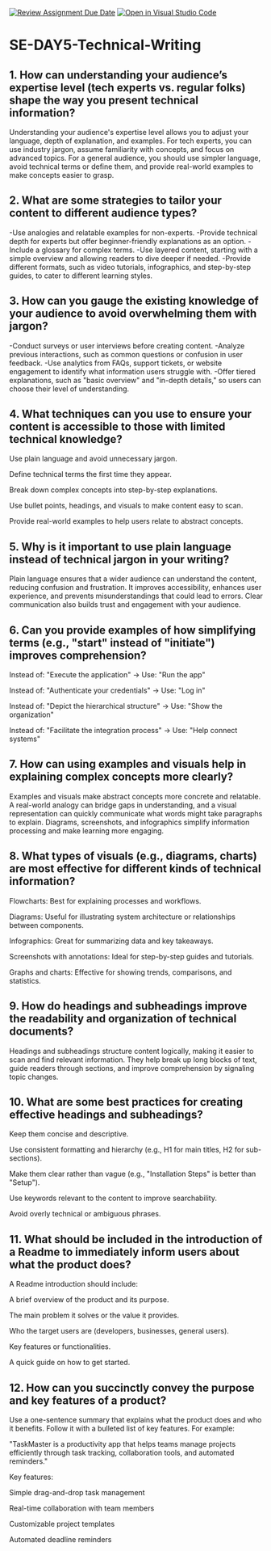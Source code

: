 [![Review Assignment Due Date](https://classroom.github.com/assets/deadline-readme-button-22041afd0340ce965d47ae6ef1cefeee28c7c493a6346c4f15d667ab976d596c.svg)](https://classroom.github.com/a/zsAR-pyY)
[![Open in Visual Studio Code](https://classroom.github.com/assets/open-in-vscode-2e0aaae1b6195c2367325f4f02e2d04e9abb55f0b24a779b69b11b9e10269abc.svg)](https://classroom.github.com/online_ide?assignment_repo_id=18965213&assignment_repo_type=AssignmentRepo)
# SE-DAY5-Technical-Writing
## 1. How can understanding your audience’s expertise level (tech experts vs. regular folks) shape the way you present technical information?
Understanding your audience's expertise level allows you to adjust your language, depth of explanation, and examples. For tech experts, you can use industry jargon, assume familiarity with concepts, and focus on advanced topics. For a general audience, you should use simpler language, avoid technical terms or define them, and provide real-world examples to make concepts easier to grasp.

## 2. What are some strategies to tailor your content to different audience types?
-Use analogies and relatable examples for non-experts.
-Provide technical depth for experts but offer beginner-friendly explanations as an option.
-Include a glossary for complex terms.
-Use layered content, starting with a simple overview and allowing readers to dive deeper if needed.
-Provide different formats, such as video tutorials, infographics, and step-by-step guides, to cater to different learning styles.

## 3. How can you gauge the existing knowledge of your audience to avoid overwhelming them with jargon?
-Conduct surveys or user interviews before creating content.
-Analyze previous interactions, such as common questions or confusion in user feedback.
-Use analytics from FAQs, support tickets, or website engagement to identify what information users struggle with.
-Offer tiered explanations, such as "basic overview" and "in-depth details," so users can choose their level of understanding.

## 4. What techniques can you use to ensure your content is accessible to those with limited technical knowledge?
Use plain language and avoid unnecessary jargon.

Define technical terms the first time they appear.

Break down complex concepts into step-by-step explanations.

Use bullet points, headings, and visuals to make content easy to scan.

Provide real-world examples to help users relate to abstract concepts.

## 5. Why is it important to use plain language instead of technical jargon in your writing?
Plain language ensures that a wider audience can understand the content, reducing confusion and frustration. It improves accessibility, enhances user experience, and prevents misunderstandings that could lead to errors. Clear communication also builds trust and engagement with your audience.

## 6. Can you provide examples of how simplifying terms (e.g., "start" instead of "initiate") improves comprehension?
Instead of: "Execute the application" → Use: "Run the app"

Instead of: "Authenticate your credentials" → Use: "Log in"

Instead of: "Depict the hierarchical structure" → Use: "Show the organization"

Instead of: "Facilitate the integration process" → Use: "Help connect systems"

## 7. How can using examples and visuals help in explaining complex concepts more clearly?
Examples and visuals make abstract concepts more concrete and relatable. A real-world analogy can bridge gaps in understanding, and a visual representation can quickly communicate what words might take paragraphs to explain. Diagrams, screenshots, and infographics simplify information processing and make learning more engaging.

## 8. What types of visuals (e.g., diagrams, charts) are most effective for different kinds of technical information?
Flowcharts: Best for explaining processes and workflows.

Diagrams: Useful for illustrating system architecture or relationships between components.

Infographics: Great for summarizing data and key takeaways.

Screenshots with annotations: Ideal for step-by-step guides and tutorials.

Graphs and charts: Effective for showing trends, comparisons, and statistics.

## 9. How do headings and subheadings improve the readability and organization of technical documents?
Headings and subheadings structure content logically, making it easier to scan and find relevant information. They help break up long blocks of text, guide readers through sections, and improve comprehension by signaling topic changes.

## 10. What are some best practices for creating effective headings and subheadings?
Keep them concise and descriptive.

Use consistent formatting and hierarchy (e.g., H1 for main titles, H2 for sub-sections).

Make them clear rather than vague (e.g., "Installation Steps" is better than "Setup").

Use keywords relevant to the content to improve searchability.

Avoid overly technical or ambiguous phrases.

## 11. What should be included in the introduction of a Readme to immediately inform users about what the product does?
A Readme introduction should include:

A brief overview of the product and its purpose.

The main problem it solves or the value it provides.

Who the target users are (developers, businesses, general users).

Key features or functionalities.

A quick guide on how to get started.

## 12. How can you succinctly convey the purpose and key features of a product?
Use a one-sentence summary that explains what the product does and who it benefits. Follow it with a bulleted list of key features. For example:

"TaskMaster is a productivity app that helps teams manage projects efficiently through task tracking, collaboration tools, and automated reminders."

Key features:

Simple drag-and-drop task management

Real-time collaboration with team members

Customizable project templates

Automated deadline reminders

